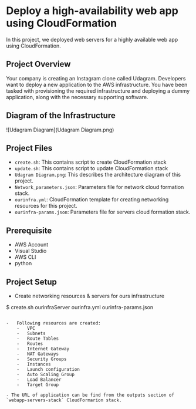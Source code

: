 # Deploy a high-availability web app using CloudFormation

In this project, we deployed web servers for a highly available web app using CloudFormation.

## Project Overview

Your company is creating an Instagram clone called Udagram. Developers want to deploy a new application to the AWS infrastructure. 
You have been tasked with provisioning the required infrastructure and deploying a dummy application, along with the necessary supporting software.

## Diagram of the Infrastructure

![Udagram Diagram](Udagram Diagram.png)

## Project Files
- `create.sh`: This contains script to create CloudFormation stack
- `update.sh`: This contains script to update CloudFormation stack
- `Udagram Diagram.png`: This describes the architecture diagram of this project.
- `Network_parameters.json`: Parameters file for network cloud formation stack.
- `ourinfra.yml`: CloudFormation template for creating networking resources for this project.
- `ourinfra-params.json`: Parameters file for servers cloud formation stack.

## Prerequisite
- AWS Account
- Visual Studio
- AWS CLI
- python

## Project Setup

- Create networking resources & servers for ours infrastructure

$ create.sh ourinfraServer ourinfra.yml ourinfra-params.json
```

-   Following resources are created:
    -   VPC
    -   Subnets
    -   Route Tables
    -   Routes
    -   Internet Gateway
    -   NAT Gateways
    -   Security Groups
    -   Instances
    -   Launch configuration
    -   Auto Scaling Group
    -   Load Balancer
    -   Target Group
	
- The URL of application can be find from the outputs section of `webapp-servers-stack` CloudFormarion stack.

